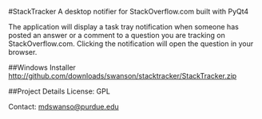 #StackTracker
A desktop notifier for StackOverflow.com built with PyQt4


The application will display a task tray notification when someone has posted an answer or a comment to a question you are tracking on StackOverflow.com.  Clicking the notification will open the question in your browser.

##Windows Installer
http://github.com/downloads/swanson/stacktracker/StackTracker.zip

##Project Details
License: GPL

Contact: mdswanso@purdue.edu

